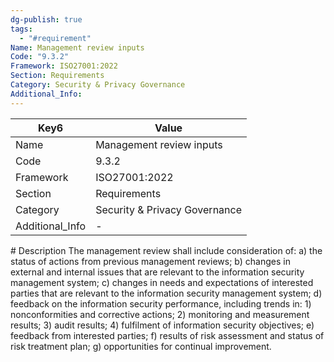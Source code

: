 ```yaml
---
dg-publish: true
tags:
  - "#requirement"
Name: Management review inputs
Code: "9.3.2"
Framework: ISO27001:2022
Section: Requirements
Category: Security & Privacy Governance
Additional_Info: 
---
```


<div><table class="dataview table-view-table"><thead class="table-view-thead"><tr class="table-view-tr-header"><th class="table-view-th"><span>Key</span><span class="dataview small-text">6</span></th><th class="table-view-th"><span>Value</span></th></tr></thead><tbody class="table-view-tbody"><tr><td><span>Name</span></td><td><span>Management review inputs</span></td></tr><tr><td><span>Code</span></td><td><span>9.3.2</span></td></tr><tr><td><span>Framework</span></td><td><span>ISO27001:2022</span></td></tr><tr><td><span>Section</span></td><td><span>Requirements</span></td></tr><tr><td><span>Category</span></td><td><span>Security &amp; Privacy Governance</span></td></tr><tr><td><span>Additional_Info</span></td><td><span>-</span></td></tr></tbody></table></div>
# Description
The management review shall include consideration of: 
a) the status of actions from previous management reviews; 
b) changes in external and internal issues that are relevant to the information security management system; 
c) changes in needs and expectations of interested parties that are relevant to the information security management system; 
d) feedback on the information security performance, including trends in: 
1) nonconformities and corrective actions;
 2) monitoring and measurement results;
 3) audit results; 
4) fulfilment of information security objectives;
 e) feedback from interested parties;
 f) results of risk assessment and status of risk treatment plan; 
g) opportunities for continual improvement.
